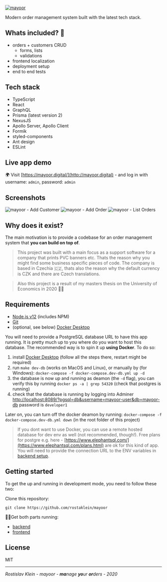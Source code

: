 [![mayoor](https://i.imgur.com/9vy73QH.jpg)](https://github.com/rostaklein/mayoor)

Modern order management system built with the latest tech stack.

## Whats included? 🚀

- orders + customers CRUD
  - forms, lists
  - validations
- frontend localization
- deployment setup
- end to end tests

## Tech stack

- TypeScript
- React
- GraphQL
- Prisma (latest version 2)
- NexusJS
- Apollo Server, Apollo Client
- Formik
- styled-components
- Ant design
- ESLint

## Live app demo

🌍 Visit [https://mayoor.digital/](http://mayoor.digital) - and log in with username: `admin`, password: `admin`

## Screenshots

![mayoor - Add Customer](https://i.imgur.com/BJvWzLG.png)
![mayoor - Add Order](https://i.imgur.com/0IJwvBX.png)
![mayoor - List Orders](https://i.imgur.com/MdJc9eE.png)

## Why does it exist?

The main motivation is to provide a codebase for an order management system that **you can build on top of**.

> This project was built with a main focus as a support software for a company that prints PVC banners etc. Thats the reason why you might find some business specific pieces of code. The company is based in Czechia 🇨🇿, thats also the reason why the default currency is CZK and there are Czech translations.

> Also this project is a result of my masters thesis on the University of Economics in 2020 👨‍🎓

## Requirements

- [Node.js v12](https://nodejs.org/en/download/) (includes NPM)
- [Git](https://git-scm.com/downloads)
- (optional, see below) [Docker Desktop](https://www.docker.com/products/docker-desktop)

You will need to provide a PostgreSQL database URL to have this app running. It is pretty much up to you where do you want to host this database.
The recommended way is to spin it up **using Docker**. To do so:

1. install [Docker Desktop](https://www.docker.com/products/docker-desktop) (follow all the steps there, restart might be required)
2. run
   `make dev-db` (works on MacOS and Linux),
   or manually by (for Windows):
   `docker-compose -f docker-compose.dev-db.yml up -d`
3. the database is now up and running as deamon (the `-d` flag), you can verify this by running
   `docker ps -a | grep 54320`
   (check that postgres is running)
4. check that the database is running by logging into Adminer [http://localhost:8089/?pgsql=db&username=mayoor-user&db=mayoor-db](http://localhost:8089/?pgsql=db&username=mayoor-user&db=mayoor-db) password is `developer1`

Later on, you can turn off the docker deamon by running:
`docker-compose -f docker-compose.dev-db.yml down` (in the root folder of this project)

> If you dont want to use Docker, you can use a remote hosted database for dev env as well (not recommended, though!). Free plans for postgre e.g. here - [https://www.elephantsql.com/](https://www.elephantsql.com/plans.html) are ok for this kind of app. You will need to provide the connection URL to the ENV variables in [backend setup](./backend/README.md).

## Getting started

To get the up and running in development mode, you need to follow these two:

Clone this repository:

`git clone https://github.com/rostaklein/mayoor`

🏃‍♂️Get both parts running:

- [backend](./backend/README.md)
- [frontend](./frontend/README.md)

## License

MIT

---

_Rostislav Klein - mayoor - **ma**nage **yo**ur **or**ders - 2020_
